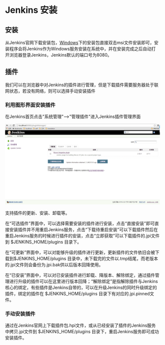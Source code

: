 # Jenkins 安装

## 安装

从Jenkins官网下载安装包，[Windows](http://mirrors.jenkins-ci.org/windows/latest)下的安装包直接双击msi文件安装即可，安装程序会将Jenkins作为Windows服务安装在系统中，并在安装完成之后自动打开浏览器登录Jenkins，Jenkins默认的端口号为8080。

## 插件

我们可以在浏览器中对Jenkins的插件进行管理，但是下载插件需要服务器处于联网状态，若没有网络，则可以选择手动安装插件

### 利用图形界面安装插件

在Jenkins首页点击"系统管理"-->"管理插件"进入Jenkins插件管理界面

![](images/jenkins_installation/Jenkins_PluginManager.png)

支持插件的更新、安装、卸载等。

在“可选插件”界面中，可以选择需要安装的插件进行安装，点击“直接安装”即可直接安装插件并不用重启Jenkins服务，点击“下载待重启安装”可以下载插件然后在重启Jenkins服务的时候进行插件的安装，点击“立即获取”可以下载插件的.jpi文件到 $JENKINS_HOME/plugins 目录下。

在“可更新”界面中，可以对能够升级的插件进行更新，更新插件的文件依旧会被下载到$JENKINS_HOME/plugins 目录中，未下载完的文件以.tmp结尾，而老版本的.jpi文件则会备份为.jpi.bak供以后版本回降使用。

在“已安装”界面中，可以对已安装插件进行卸载、降版本、解除绑定，通过插件管理进行升级的插件可以在这里进行版本回降；“解除绑定”是指解除插件与Jenkins核心的绑定，有些插件是Jenkins自带的，可以在升级Jenkins的同时升级绑定的插件，绑定的插件在 $JENKINS_HOME/plugins 目录下有对应的.jpi.pinned文件。

### 手动安装插件

通过在Jenkins官网上下载插件包.hpi文件，或从已经安装了插件的Jenkins服务中拷贝.jpi文件到 $JENKINS_HOME/plugins 目录下，重启Jenkins服务即可成功安装插件。